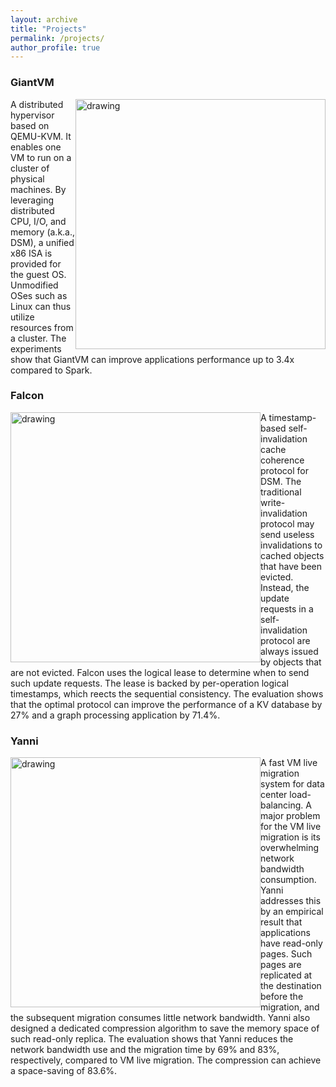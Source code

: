 ```yaml
---
layout: archive
title: "Projects"
permalink: /projects/
author_profile: true
---
```


### GiantVM
<img src="https://xianliang66.github.io/files/giantvm-arch.png" alt="drawing" width="400" style="float: right"/>

A distributed hypervisor based on QEMU-KVM. It enables one VM to run on a cluster of physical machines. By leveraging distributed CPU, I/O, and memory (a.k.a., DSM), a unified x86 ISA is provided for the guest OS. Unmodified OSes such as Linux can thus utilize resources from a cluster. The experiments show that GiantVM can improve applications performance up to 3.4x compared to Spark.

### Falcon
<img src="https://xianliang66.github.io/files/falcon-arch.png" alt="drawing" width="400" style="float: left"/>

A timestamp-based self-invalidation cache coherence protocol for DSM. The traditional write-invalidation protocol may send useless invalidations to cached objects that have been evicted. Instead, the update requests in a self-invalidation protocol are always issued by objects that are not evicted. Falcon uses the logical lease to determine when to send such update requests. The lease is backed by per-operation logical timestamps, which reects the sequential consistency. The evaluation shows that the optimal protocol can improve the performance of a KV database by 27% and a graph processing application by 71.4%.

### Yanni
<img src="https://xianliang66.github.io/files/yanni-arch.png" alt="drawing" width="400" style="float: left"/>

A fast VM live migration system for data center load-balancing. A major problem for the VM live migration is its overwhelming network bandwidth consumption. Yanni addresses this by an empirical result that applications have read-only pages. Such pages are replicated at the destination before the migration, and the subsequent migration consumes little network bandwidth. Yanni also designed a dedicated compression algorithm to save the memory space of such read-only replica. The evaluation shows that Yanni reduces the network bandwidth use and the migration time by 69% and 83%, respectively, compared to VM live migration. The compression can achieve a space-saving of 83.6%.


